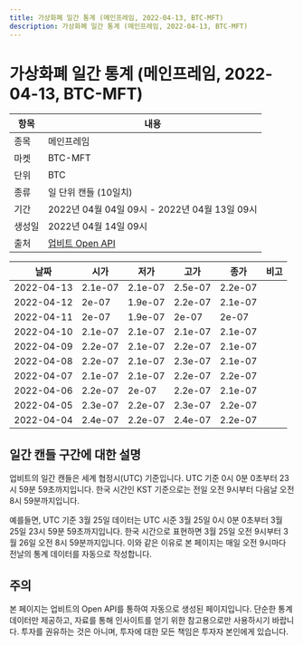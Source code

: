 ```yaml
---
title: 가상화폐 일간 통계 (메인프레임, 2022-04-13, BTC-MFT)
description: 가상화폐 일간 통계 (메인프레임, 2022-04-13, BTC-MFT)
---
```



가상화폐 일간 통계 (메인프레임, 2022-04-13, BTC-MFT)
===

|항목|내용|
|--|--|
|종목|메인프레임|
|마켓|BTC-MFT|
|단위|BTC|
|종류|일 단위 캔들 (10일치)|
|기간|2022년 04월 04일 09시 - 2022년 04월 13일 09시|
|생성일|2022년 04월 14일 09시|
|출처|[업비트 Open API](https://docs.upbit.com)|


|날짜|시가|저가|고가|종가|비고|
|--|--|--|--|--|--|
|2022-04-13|2.1e-07|2.1e-07|2.5e-07|2.2e-07|    |
|2022-04-12|2e-07|1.9e-07|2.2e-07|2.1e-07|    |
|2022-04-11|2e-07|1.9e-07|2e-07|2e-07|    |
|2022-04-10|2.1e-07|2.1e-07|2.1e-07|2.1e-07|    |
|2022-04-09|2.2e-07|2.1e-07|2.2e-07|2.1e-07|    |
|2022-04-08|2.2e-07|2.1e-07|2.3e-07|2.1e-07|    |
|2022-04-07|2.1e-07|2.1e-07|2.2e-07|2.2e-07|    |
|2022-04-06|2.2e-07|2e-07|2.2e-07|2.1e-07|    |
|2022-04-05|2.3e-07|2.2e-07|2.3e-07|2.2e-07|    |
|2022-04-04|2.4e-07|2.2e-07|2.4e-07|2.2e-07|    |


일간 캔들 구간에 대한 설명
---


업비트의 일간 캔들은 세계 협정시(UTC) 기준입니다. 
UTC 기준 0시 0분 0초부터 23시 59분 59초까지입니다. 
한국 시간인 KST 기준으로는 전일 오전 9시부터 다음날 오전 8시 59분까지입니다. 


예를들면, UTC 기준 3월 25일 데이터는 UTC 시준 3월 25일 0시 0분 0초부터 3월 25일 23시 59분 59초까지입니다. 
한국 시간으로 표현하면 3월 25일 오전 9시부터 3월 26일 오전 8시 59분까지입니다. 
이와 같은 이유로 본 페이지는 매일 오전 9시마다 전날의 통계 데이터를 자동으로 작성합니다. 


주의
---


본 페이지는 업비트의 Open API를 통하여 자동으로 생성된 페이지입니다. 
단순한 통계 데이터만 제공하고, 자료를 통해 인사이트를 얻기 위한 참고용으로만 사용하시기 바랍니다. 
투자를 권유하는 것은 아니며, 투자에 대한 모든 책임은 투자자 본인에게 있습니다. 
